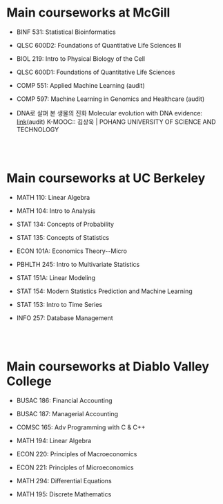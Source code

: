 # Main courseworks at McGill 

* BINF 531: Statistical Bioinformatics

* QLSC 600D2: Foundations of Quantitative Life Sciences II

* BIOL 219: Intro to Physical Biology of the Cell

* QLSC 600D1: Foundations of Quantitative Life Sciences

* COMP 551: Applied Machine Learning (audit)

* COMP 597: Machine Learning in Genomics and Healthcare (audit)

* DNA로 살펴 본 생물의 진화 Molecular evolution with DNA evidence: [link](http://www.kmooc.kr/courses/course-v1:POSTECHk+LIFE422k+2019_T1/course/)(audit) K-MOOC:: 김상욱 | POHANG UNIVERSITY OF SCIENCE AND TECHNOLOGY

<br>

<br>

# Main courseworks at UC Berkeley


* MATH 110: Linear Algebra

* MATH 104: Intro to Analysis

* STAT 134: Concepts of Probability

* STAT 135: Concepts of Statistics

* ECON 101A: Economics Theory--Micro

* PBHLTH 245: Intro to Multivariate Statistics

* STAT 151A: Linear Modeling

* STAT 154: Modern Statistics Prediction and Machine Learning

* STAT 153: Intro to Time Series

* INFO 257: Database Management

<br>

<br>

# Main courseworks at Diablo Valley College


* BUSAC 186: Financial Accounting

* BUSAC 187: Managerial Accounting

* COMSC 165: Adv Programming with C & C++

* MATH 194: Linear Algebra

* ECON 220: Principles of Macroeconomics

* ECON 221: Principles of Microeconomics

* MATH 294: Differential Equations

* MATH 195: Discrete Mathematics
